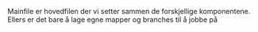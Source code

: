 Mainfile er hovedfilen der vi setter sammen de forskjellige komponentene.
Ellers er det bare å lage egne mapper og branches til å jobbe på
